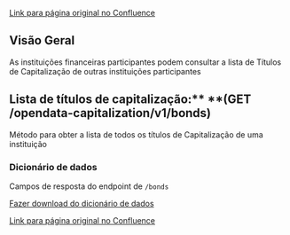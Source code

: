 [Link para página original no Confluence](https://openfinancebrasil.atlassian.net/wiki/spaces/OF/pages/66846767)

## **Visão Geral**

As instituições financeiras participantes podem consultar a lista de Títulos de Capitalização de outras instituições participantes

## **Lista de títulos de capitalização**:** **(GET /opendata-capitalization/v1/bonds)  

Método para obter a lista de todos os títulos de Capitalização de uma instituição

### Dicionário de dados

Campos de resposta do endpoint de `/bonds`

[Fazer download do dicionário de dados](https://openbanking-brasil.github.io/openapi/dictionary/capitalizationBondsGetProducts_v1.csv)

[Link para página original no Confluence](https://openfinancebrasil.atlassian.net/wiki/spaces/OF/pages/66846767)